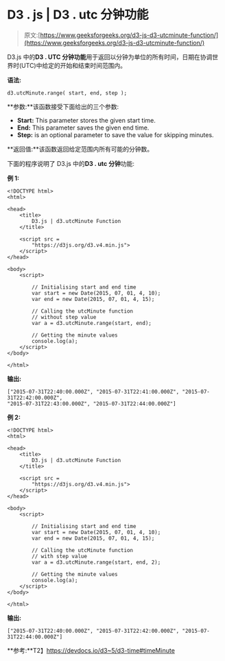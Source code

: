 # D3 . js | D3 . utc 分钟功能

> 原文:[https://www.geeksforgeeks.org/d3-js-d3-utcminute-function/](https://www.geeksforgeeks.org/d3-js-d3-utcminute-function/)

D3.js 中的**D3 . UTC 分钟功能**用于返回以分钟为单位的所有时间，日期在协调世界时(UTC)中给定的开始和结束时间范围内。

**语法:**

```
d3.utcMinute.range( start, end, step );
```

**参数:**该函数接受下面给出的三个参数:

*   **Start:** This parameter stores the given start time.
*   **End:** This parameter saves the given end time.
*   **Step:** is an optional parameter to save the value for skipping minutes.

**返回值:**该函数返回给定范围内所有可能的分钟数。

下面的程序说明了 D3.js 中的**D3 . utc 分钟**功能:

**例 1:**

```
<!DOCTYPE html>
<html>

<head>
    <title>
        D3.js | d3.utcMinute Function
    </title>

    <script src = 
        "https://d3js.org/d3.v4.min.js">
    </script>
</head>

<body>
    <script>

        // Initialising start and end time
        var start = new Date(2015, 07, 01, 4, 10);
        var end = new Date(2015, 07, 01, 4, 15);

        // Calling the utcMinute function
        // without step value
        var a = d3.utcMinute.range(start, end);

        // Getting the minute values
        console.log(a);
    </script>
</body>

</html>    
```

**输出:**

```
["2015-07-31T22:40:00.000Z", "2015-07-31T22:41:00.000Z", "2015-07-31T22:42:00.000Z",
"2015-07-31T22:43:00.000Z", "2015-07-31T22:44:00.000Z"]

```

**例 2:**

```
<!DOCTYPE html>
<html>

<head>
    <title>
        D3.js | d3.utcMinute Function
    </title>

    <script src = 
        "https://d3js.org/d3.v4.min.js">
    </script>
</head>

<body>
    <script>

        // Initialising start and end time
        var start = new Date(2015, 07, 01, 4, 10);
        var end = new Date(2015, 07, 01, 4, 15);

        // Calling the utcMinute function
        // with step value
        var a = d3.utcMinute.range(start, end, 2);

        // Getting the minute values
        console.log(a);
    </script>
</body>

</html>
```

**输出:**

```
["2015-07-31T22:40:00.000Z", "2015-07-31T22:42:00.000Z", "2015-07-31T22:44:00.000Z"]

```

**参考:**T2】https://devdocs.io/d3~5/d3-time#timeMinute